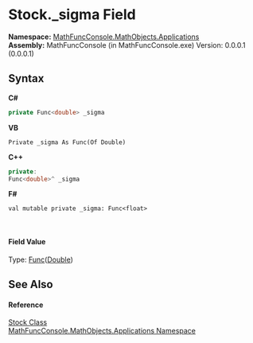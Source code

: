 # Stock._sigma Field
 

**Namespace:**&nbsp;<a href="d9e4b2f9-9258-2f31-ca55-43e6b838bbc3">MathFuncConsole.MathObjects.Applications</a><br />**Assembly:**&nbsp;MathFuncConsole (in MathFuncConsole.exe) Version: 0.0.0.1 (0.0.0.1)

## Syntax

**C#**<br />
``` C#
private Func<double> _sigma
```

**VB**<br />
``` VB
Private _sigma As Func(Of Double)
```

**C++**<br />
``` C++
private:
Func<double>^ _sigma
```

**F#**<br />
``` F#
val mutable private _sigma: Func<float>
```

<br />

#### Field Value
Type: <a href="http://msdn2.microsoft.com/en-us/library/bb534960" target="_blank">Func</a>(<a href="http://msdn2.microsoft.com/en-us/library/643eft0t" target="_blank">Double</a>)

## See Also


#### Reference
<a href="1df39166-cdbc-ea41-0f5d-56de5e09158b">Stock Class</a><br /><a href="d9e4b2f9-9258-2f31-ca55-43e6b838bbc3">MathFuncConsole.MathObjects.Applications Namespace</a><br />